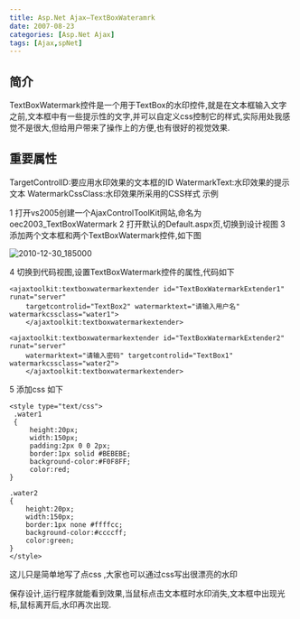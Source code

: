 ```yaml
---
title: Asp.Net Ajax—TextBoxWateramrk
date: 2007-08-23
categories: [Asp.Net Ajax]
tags: [Ajax,spNet]
---
```


## 简介

TextBoxWatermark控件是一个用于TextBox的水印控件,就是在文本框输入文字之前,文本框中有一些提示性的文字,并可以自定义css控制它的样式,实际用处我感觉不是很大,但给用户带来了操作上的方便,也有很好的视觉效果.
<!--more-->

## 重要属性

TargetControlID:要应用水印效果的文本框的ID
WatermarkText:水印效果的提示文本
WatermarkCssClass:水印效果所采用的CSS样式
示例

1 打开vs2005创建一个AjaxControlToolKit网站,命名为oec2003_TextBoxWatermark
2 打开默认的Default.aspx页,切换到设计视图
3 添加两个文本框和两个TextBoxWatermark控件,如下图

![2010-12-30_185000](http://fwhyy.com/img/post/2010-12-30_185000.gif)

4 切换到代码视图,设置TextBoxWatermark控件的属性,代码如下

```
<ajaxtoolkit:textboxwatermarkextender id="TextBoxWatermarkExtender1" runat="server"
    targetcontrolid="TextBox2" watermarktext="请输入用户名" watermarkcssclass="water1">
    </ajaxtoolkit:textboxwatermarkextender>

<ajaxtoolkit:textboxwatermarkextender id="TextBoxWatermarkExtender2" runat="server"
    watermarktext="请输入密码" targetcontrolid="TextBox1" watermarkcssclass="water2">
    </ajaxtoolkit:textboxwatermarkextender>
```
    
5 添加css 如下

```
<style type="text/css">
 .water1
 {
     height:20px;
     width:150px;
     padding:2px 0 0 2px;
     border:1px solid #BEBEBE;
     background-color:#F0F8FF;
     color:red;
}

.water2
{
    height:20px;
    width:150px;
    border:1px none #ffffcc;
    background-color:#ccccff;
    color:green;
}
</style>
```

这儿只是简单地写了点css ,大家也可以通过css写出很漂亮的水印

保存设计,运行程序就能看到效果,当鼠标点击文本框时水印消失,文本框中出现光标,鼠标离开后,水印再次出现.

